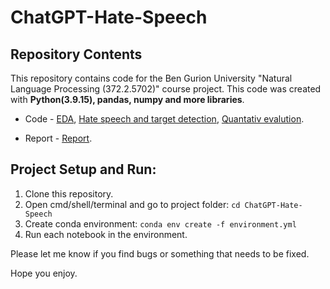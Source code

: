 # ChatGPT-Hate-Speech

## Repository Contents
This repository contains code for the Ben Gurion University "Natural Language Processing (372.2.5702)" course project. This code was created with <b> Python(3.9.15), pandas, numpy and more libraries</b>.

- Code - [EDA](https://github.com/leorrose/ChatGPT-Hate-Speech/blob/main/eda.ipynb), [Hate speech and target detection](https://github.com/leorrose/ChatGPT-Hate-Speech/blob/main/hate_speech_chat_gpt.ipynb), [Quantativ evalution](https://github.com/leorrose/ChatGPT-Hate-Speech/blob/main/quantitative_evaluation.ipynb).

- Report - [Report](https://github.com/leorrose/ChatGPT-Hate-Speech/blob/main/report.pdf).

## Project Setup and Run:

1. Clone this repository.
2. Open cmd/shell/terminal and go to project folder: `cd ChatGPT-Hate-Speech`
3. Create conda environment: `conda env create -f environment.yml`
4. Run each notebook in the environment.

Please let me know if you find bugs or something that needs to be fixed.

Hope you enjoy.
